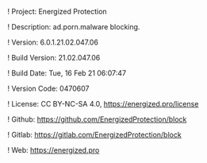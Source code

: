 ! Project: Energized Protection

! Description: ad.porn.malware blocking.

! Version: 6.0.1.21.02.047.06

! Build Version: 21.02.047.06

! Build Date: Tue, 16 Feb 21 06:07:47

! Version Code: 0470607

! License: CC BY-NC-SA 4.0, https://energized.pro/license

! Github: https://github.com/EnergizedProtection/block

! Gitlab: https://gitlab.com/EnergizedProtection/block


! Web: https://energized.pro
